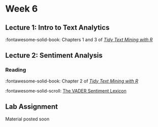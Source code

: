 # Week 6

## Lecture 1:  Intro to Text Analytics

 :fontawesome-solid-book: Chapters 1 and 3 of [*Tidy Text Mining with R*][tidytext]

## Lecture 2: Sentiment Analysis

### Reading

:fontawesome-solid-book: Chapter 2 of [*Tidy Text Mining with R*][tidytext]

:fontawesome-solid-scroll: [The VADER Sentiment Lexicon][vader] 


## Lab Assignment

Material posted soon

[tidytext]: https://www.tidytextmining.com/
[vader]: https://ojs.aaai.org/index.php/ICWSM/article/view/14550/14399
